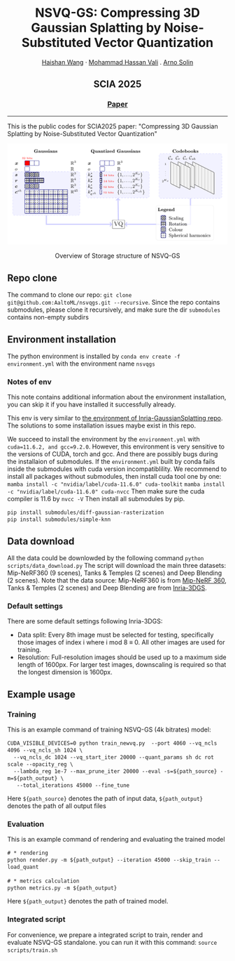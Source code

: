 <div align="center">

  # <strong>NSVQ-GS</strong>: Compressing 3D Gaussian Splatting by Noise-Substituted Vector Quantization

  <p align="center">
    <a href="https://haishan-wang.github.io">Haishan Wang</a> ·
    <a href="https://research.aalto.fi/en/persons/mohammad-hassan-vali">Mohammad Hassan Vali</a> .
    <a href="https://users.aalto.fi/~asolin/">Arno Solin</a>
  </p>

  <h2 align="center">SCIA 2025</h2>

  <h3>
    <a href="https://arxiv.org/abs/2504.03059">Paper</a> 
  </h3>

</div>

---

This is the public codes for SCIA2025 paper: "Compressing 3D Gaussian Splatting by Noise-Substituted Vector Quantization"

<div align="center">
  <img src="assets/structure.png" alt="structure" />
  <p> Overview of Storage structure of NSVQ-GS </p>
</div>

## Repo clone
The command to clone our repo: `git clone git@github.com:AaltoML/nsvqgs.git --recursive`.
Since the repo contains submodules, please clone it recursively, and make sure the dir `submodules` contains non-empty subdirs

## Environment installation
The python environment is installed by 
`conda env create -f environment.yml` with the environment name `nsvqgs`

### Notes of env 
This note contains additional information about the environment installation, you can skip it if you have installed it successfully already.

This env is very similar to [the environment of Inria-GaussianSplatting repo](https://github.com/graphdeco-inria/gaussian-splatting/blob/main/environment.yml). The solutions to some installation issues maybe exist in this repo.

We succeed to install the environment by the `environment.yml` with `cuda=11.6.2, and gcc=9.2.0`. However, this environment is very sensitive to the versions of CUDA, torch and gcc. And there are possibly bugs during the installaion of submodules. If the `environment.yml` built by conda fails inside the submodules with cuda version incompatiblility. We recommend to install all packages without submodules, then install cuda tool one by one:
`mamba install -c "nvidia/label/cuda-11.6.0" cuda-toolkit`
`mamba install -c "nvidia/label/cuda-11.6.0" cuda-nvcc`
Then make sure the cuda compiler is 11.6 by
`nvcc -V`
Then install all submodules by pip.
```
pip install submodules/diff-gaussian-rasterization
pip install submodules/simple-knn
```
## Data download 
All the data could be downlowded by the following command
```python scripts/data_download.py```
The script will download the main three datasets: Mip-NeRF360 (9 scenes), Tanks & Temples (2 scenes) and Deep Blending (2 scenes).
Note that the data source: Mip-NeRF360 is from [Mip-NeRF 360](https://jonbarron.info/mipnerf360/), Tanks & Temples (2 scenes) and Deep Blending are from [Inria-3DGS](https://repo-sam.inria.fr/fungraph/3d-gaussian-splatting/).

### Default settings
There are some default settings following Inria-3DGS:
- Data split: Every 8th image must be selected for testing, specifically those images of index i where i mod 8 ≡ 0. All other images are used for training.
- Resolution: Full-resolution images should be used up to a maximum side length of 1600px. For larger test images, downscaling is required so that the longest dimension is 1600px.

## Example usage
### Training 
This is an example command of training NSVQ-GS (4k bitrates) model:
```
CUDA_VISIBLE_DEVICES=0 python train_newvq.py  --port 4060 --vq_ncls 4096 --vq_ncls_sh 1024 \
  --vq_ncls_dc 1024 --vq_start_iter 20000 --quant_params sh dc rot scale --opacity_reg \
  --lambda_reg 1e-7 --max_prune_iter 20000 --eval -s=${path_source} -m=${path_output} \
   --total_iterations 45000 --fine_tune
```

Here `${path_source}` denotes the path of input data, `${path_output}` denotes the path of all output files

### Evaluation
This is an example command of rendering and evaluating the trained model
```
# * rendering
python render.py -m ${path_output} --iteration 45000 --skip_train --load_quant

# * metrics calculation
python metrics.py -m ${path_output}
```
Here `${path_output}` denotes the path of trained model.

### Integrated script
For convenience, we prepare a integrated script to train, render and evaluate NSVQ-GS standalone. you can run it with this command:
```source scripts/train.sh```
